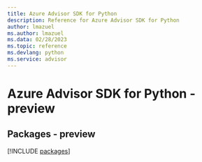 ```yaml
---
title: Azure Advisor SDK for Python
description: Reference for Azure Advisor SDK for Python
author: lmazuel
ms.author: lmazuel
ms.data: 02/28/2023
ms.topic: reference
ms.devlang: python
ms.service: advisor
---
```

# Azure Advisor SDK for Python - preview
## Packages - preview
[!INCLUDE [packages](advisor-index.md)]